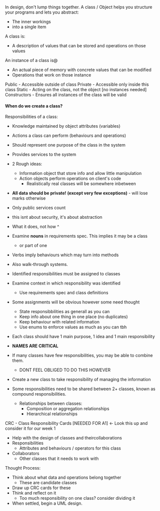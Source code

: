 In design, don't lump things together.
A class / Object helps you structure your programs and lets you abstract:
- The inner workings
- into a single item

A class is:
- A description of values that can be stored and operations on those values

An instance of a class is@
- An actual piece of memory with concrete values that can be modified
- Operations that work on those instance

Public - Accessible outside of class
Private - Accessible only inside this class
Static - Acting on the class, not the object [no instances needed]
Constructors - Ensures all instances of the class will be valid

#### When do we create a class?

Responsibilities of a class:
- Knowledge maintained by object attributes (variables)
- Actions a class can perform (behaviours and operations)
- Should represent one purpose of the class in the system
- Provides services to the system
- 2 Rough ideas:
	- Information object that store info and allow little manipulation
	- Action objects perform operations on client's code
		- Realistically real classes will be somewhere inbetween
- **All data should be private! (except very few exceptions)** - will lose marks otherwise
- Only public services count
- this isnt about security, it's about abstraction
- What it does, not how ^
- Examine **nouns** in requirements spec. This implies it may be a class
	- or part of one
- Verbs imply behaviours which may turn into methods
- Also walk-through systems.
- Identified responsibilities must be assigned to classes
- Examine context in which responsibility was identified
	- Use requirements spec and class definitions
- Some assignments will be obvious however some need thought
	- State responsibbilities as generall as you can
	- Keep info about one thing in one place (no duplicates)
	- Keep behaviour  with related information
	- Use enums to enforce values as much as you can tbh
- Each class should have 1 main purpose, 1 idea and 1 main responsibility
- **NAMES ARE CRITICAL**
- If many classes have few responsibilities, you may be able to combine them.
	- DONT FEEL OBLIGED TO DO THIS HOWEVER
- Create a new class to take responsibility of managing the information

- Some responsibilities need to be shared between 2+ classes, known as compound responsibilities.
	- Relationships between classes:
		- Composition or aggregation relationships
		- Hierarchical relationships

CRC - Class Responsibility Cards [NEEDED FOR A1] <- Look this up and consider it for our week 1
- Help with the design of classes and theircollaborations
- Responsibilities 
	- Attributes and behaviours / operators for this class
- Collaborators
	- Other classes that it needs to work with


Thought Process:
- Think about what data and operations belong together
	- These are candidate classes
- Draw up CRC cards for these
- Think and reflect on it
	- Too much responsibility on one class? consider dividing it
- When settled, begin a UML design.